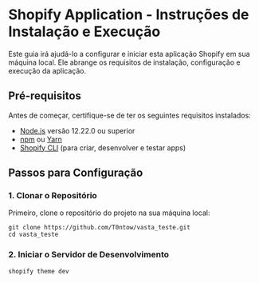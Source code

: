 # Shopify Application - Instruções de Instalação e Execução

Este guia irá ajudá-lo a configurar e iniciar esta aplicação Shopify em sua máquina local. Ele abrange os requisitos de instalação, configuração e execução da aplicação.

## Pré-requisitos

Antes de começar, certifique-se de ter os seguintes requisitos instalados:
- [Node.js](https://nodejs.org/pt) versão 12.22.0 ou superior
- [npm](https://docs.npmjs.com/getting-started) ou [Yarn](https://yarnpkg.com/)
- [Shopify CLI](https://shopify.dev/docs/api/shopify-cli) (para criar, desenvolver e testar apps)

## Passos para Configuração

### 1. Clonar o Repositório

Primeiro, clone o repositório do projeto na sua máquina local:

```
git clone https://github.com/T0ntow/vasta_teste.git
cd vasta_teste
```

### 2. Iniciar o Servidor de Desenvolvimento

```
shopify theme dev
```
